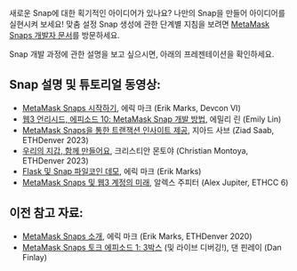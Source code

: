 새로운 Snap에 대한 획기적인 아이디어가 있나요? 나만의 Snap을 만들어 아이디어를 실현시켜 보세요! 맞춤 설정 Snap 생성에 관한 단계별 지침을 보려면 [MetaMask Snaps 개발자 문서](https://docs.metamask.io/guide/snaps.html?utm_source=metamaskSupport&utm_medium=knowledge-base&utm_campaign=2023_Sep_snaps-launch_content_createyourown)를 방문하세요.


Snap 개발 과정에 관한 설명을 보고 싶으시면, 아래의 프레젠테이션을 확인하세요.


Snap 설명 및 튜토리얼 동영상:
-------------------


* [MetaMask Snaps 시작하기](https://www.youtube.com/watch?v=XXqTjgcnPqM), 에릭 마크 (Erik Marks, Devcon VI)
* [웹3 언리시드, 에피소드 10: MetaMask Snap 개발 방법](https://www.youtube.com/watch?v=Tvfma567BhU), 에밀리 린 (Emily Lin)
* [MetaMask Snaps을 통한 트랜잭션 인사이트 제공](https://www.youtube.com/watch?v=dtov_vhfz4k), 지아드 사브 (Ziad Saab, ETHDenver 2023)
* [우리의 지갑, 함께 만들어요](https://www.youtube.com/watch?v=G6qunL2gnjE), 크리스티안 몬토야 (Christian Montoya, ETHDenver 2023)
* [Flask 및 Snap 파일코인 데모](https://www.youtube.com/watch?v=14uEYdgyEr8), 에릭 마크 (Erik Marks)
* [MetaMask Snaps 및 웹3 계정의 미래](https://www.youtube.com/watch?v=awTGajoXnZI), 알렉스 주피터 (Alex Jupiter, ETHCC 6)


이전 참고 자료:
---------


* [MetaMask Snaps 소개](https://www.youtube.com/watch?v=k5R8HVyNFxQ), 에릭 마크 (Erik Marks, ETHDenver 2020)
* [MetaMask Snaps 토크 에피소드 1: 3박스](https://www.youtube.com/watch?v=_veXcPQ1u0U) (및 라이브 디버깅!), 댄 핀레이 (Dan Finlay)
